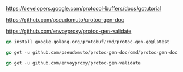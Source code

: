 https://developers.google.com/protocol-buffers/docs/gotutorial

https://github.com/pseudomuto/protoc-gen-doc

https://github.com/envoyproxy/protoc-gen-validate

```` go
go install google.golang.org/protobuf/cmd/protoc-gen-go@latest

go get -u github.com/pseudomuto/protoc-gen-doc/cmd/protoc-gen-doc

go get -u github.com/envoyproxy/protoc-gen-validate